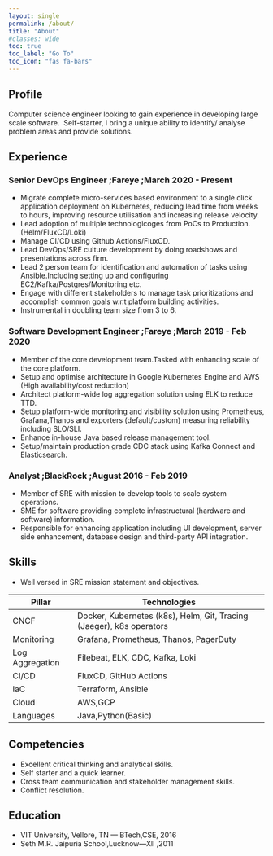 ```yaml
---
layout: single
permalink: /about/
title: "About"
#classes: wide
toc: true
toc_label: "Go To"
toc_icon: "fas fa-bars"
---
```

## Profile
Computer science engineer looking to gain experience in developing large scale
software.&nbsp;
Self-starter, I bring a unique ability to identify/ analyse problem areas and provide
solutions.

## Experience
### Senior DevOps Engineer ;Fareye ;March 2020 - Present
  

  * Migrate complete micro-services based environment to a single click application deployment on Kubernetes, reducing lead time from weeks to hours, improving resource utilisation and increasing release velocity.
  * Lead adoption of multiple technologicoges from PoCs to Production.(Helm/FluxCD/Loki)
  * Manage CI/CD using Github Actions/FluxCD.
  * Lead DevOps/SRE culture development by doing roadshows and presentations across firm.
  * Lead 2 person team for identification and automation of tasks using Ansible.Including setting up and configuring EC2/Kafka/Postgres/Monitoring etc.
  * Engage with different stakeholders to manage task prioritizations and accomplish common goals w.r.t platform building activities.
  * Instrumental in doubling team size from 3 to 6.

### Software Development Engineer  ;Fareye ;March 2019 - Feb 2020

  * Member of the core development team.Tasked with enhancing scale of the core platform.
  * Setup and optimise architecture in Google Kubernetes Engine and AWS (High availability/cost reduction)
  * Architect platform-wide log aggregation solution using ELK to reduce TTD.
  * Setup platform-wide monitoring and visibility solution using Prometheus, Grafana,Thanos and exporters (default/custom) measuring reliability including SLO/SLI.
  * Enhance in-house Java based release management tool.
  * Setup/maintain production grade CDC stack using Kafka Connect and Elasticsearch.

### Analyst ;BlackRock ;August 2016 - Feb 2019

  * Member of SRE with mission to develop tools to scale system operations.
  * SME for software providing complete infrastructural (hardware and software) information.
  * Responsible for enhancing application including UI development, server side enhancement, database design and third-party API integration.

## Skills

  * Well versed in SRE mission statement and objectives.


| Pillar           | Technologies 									                          |
| --------         | ------ 																  |
| CNCF    		   | Docker, Kubernetes (k8s), Helm, Git, Tracing (Jaeger), k8s operators     |
| Monitoring       | Grafana, Prometheus, Thanos, PagerDuty  								  |
| Log Aggregation  | Filebeat, ELK, CDC, Kafka, Loki  										  |
| CI/CD            | FluxCD, GitHub Actions  												  |
| IaC              | Terraform, Ansible  													  | 
| Cloud            | AWS,GCP                                                                  |
| Languages        | Java,Python(Basic)                                                       |

## Competencies
  * Excellent critical thinking and analytical skills.
  * Self starter and a quick learner.
  * Cross team communication and stakeholder management skills.
  * Conflict resolution.

## Education

  * VIT University, Vellore, TN — BTech,CSE, 2016
  * Seth M.R. Jaipuria School,Lucknow—Xll ,2011

